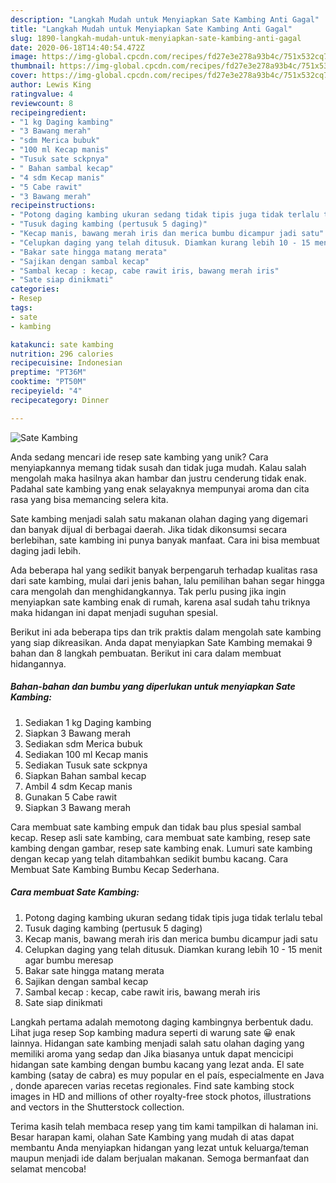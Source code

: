 ```yaml
---
description: "Langkah Mudah untuk Menyiapkan Sate Kambing Anti Gagal"
title: "Langkah Mudah untuk Menyiapkan Sate Kambing Anti Gagal"
slug: 1890-langkah-mudah-untuk-menyiapkan-sate-kambing-anti-gagal
date: 2020-06-18T14:40:54.472Z
image: https://img-global.cpcdn.com/recipes/fd27e3e278a93b4c/751x532cq70/sate-kambing-foto-resep-utama.jpg
thumbnail: https://img-global.cpcdn.com/recipes/fd27e3e278a93b4c/751x532cq70/sate-kambing-foto-resep-utama.jpg
cover: https://img-global.cpcdn.com/recipes/fd27e3e278a93b4c/751x532cq70/sate-kambing-foto-resep-utama.jpg
author: Lewis King
ratingvalue: 4
reviewcount: 8
recipeingredient:
- "1 kg Daging kambing"
- "3 Bawang merah"
- "sdm Merica bubuk"
- "100 ml Kecap manis"
- "Tusuk sate sckpnya"
- " Bahan sambal kecap"
- "4 sdm Kecap manis"
- "5 Cabe rawit"
- "3 Bawang merah"
recipeinstructions:
- "Potong daging kambing ukuran sedang tidak tipis juga tidak terlalu tebal"
- "Tusuk daging kambing (pertusuk 5 daging)"
- "Kecap manis, bawang merah iris dan merica bumbu dicampur jadi satu"
- "Celupkan daging yang telah ditusuk. Diamkan kurang lebih 10 - 15 menit agar bumbu meresap"
- "Bakar sate hingga matang merata"
- "Sajikan dengan sambal kecap"
- "Sambal kecap : kecap, cabe rawit iris, bawang merah iris"
- "Sate siap dinikmati"
categories:
- Resep
tags:
- sate
- kambing

katakunci: sate kambing 
nutrition: 296 calories
recipecuisine: Indonesian
preptime: "PT36M"
cooktime: "PT50M"
recipeyield: "4"
recipecategory: Dinner

---
```



![Sate Kambing](https://img-global.cpcdn.com/recipes/fd27e3e278a93b4c/751x532cq70/sate-kambing-foto-resep-utama.jpg)

Anda sedang mencari ide resep sate kambing yang unik? Cara menyiapkannya memang tidak susah dan tidak juga mudah. Kalau salah mengolah maka hasilnya akan hambar dan justru cenderung tidak enak. Padahal sate kambing yang enak selayaknya mempunyai aroma dan cita rasa yang bisa memancing selera kita.

Sate kambing menjadi salah satu makanan olahan daging yang digemari dan banyak dijual di berbagai daerah. Jika tidak dikonsumsi secara berlebihan, sate kambing ini punya banyak manfaat. Cara ini bisa membuat daging jadi lebih.

Ada beberapa hal yang sedikit banyak berpengaruh terhadap kualitas rasa dari sate kambing, mulai dari jenis bahan, lalu pemilihan bahan segar hingga cara mengolah dan menghidangkannya. Tak perlu pusing jika ingin menyiapkan sate kambing enak di rumah, karena asal sudah tahu triknya maka hidangan ini dapat menjadi suguhan spesial.


Berikut ini ada beberapa tips dan trik praktis dalam mengolah sate kambing yang siap dikreasikan. Anda dapat menyiapkan Sate Kambing memakai 9 bahan dan 8 langkah pembuatan. Berikut ini cara dalam membuat hidangannya.

<!--inarticleads1-->

##### Bahan-bahan dan bumbu yang diperlukan untuk menyiapkan Sate Kambing:

1. Sediakan 1 kg Daging kambing
1. Siapkan 3 Bawang merah
1. Sediakan sdm Merica bubuk
1. Sediakan 100 ml Kecap manis
1. Sediakan Tusuk sate sckpnya
1. Siapkan  Bahan sambal kecap
1. Ambil 4 sdm Kecap manis
1. Gunakan 5 Cabe rawit
1. Siapkan 3 Bawang merah


Cara membuat sate kambing empuk dan tidak bau plus spesial sambal kecap. Resep asli sate kambing, cara membuat sate kambing, resep sate kambing dengan gambar, resep sate kambing enak. Lumuri sate kambing dengan kecap yang telah ditambahkan sedikit bumbu kacang. Cara Membuat Sate Kambing Bumbu Kecap Sederhana. 

<!--inarticleads2-->

##### Cara membuat Sate Kambing:

1. Potong daging kambing ukuran sedang tidak tipis juga tidak terlalu tebal
1. Tusuk daging kambing (pertusuk 5 daging)
1. Kecap manis, bawang merah iris dan merica bumbu dicampur jadi satu
1. Celupkan daging yang telah ditusuk. Diamkan kurang lebih 10 - 15 menit agar bumbu meresap
1. Bakar sate hingga matang merata
1. Sajikan dengan sambal kecap
1. Sambal kecap : kecap, cabe rawit iris, bawang merah iris
1. Sate siap dinikmati


Langkah pertama adalah memotong daging kambingnya berbentuk dadu. Lihat juga resep Sop kambing madura seperti di warung sate 😀 enak lainnya. Hidangan sate kambing menjadi salah satu olahan daging yang memiliki aroma yang sedap dan Jika biasanya untuk dapat mencicipi hidangan sate kambing dengan bumbu kacang yang lezat anda. El sate kambing (satay de cabra) es muy popular en el país, especialmente en Java , donde aparecen varias recetas regionales. Find sate kambing stock images in HD and millions of other royalty-free stock photos, illustrations and vectors in the Shutterstock collection. 

Terima kasih telah membaca resep yang tim kami tampilkan di halaman ini. Besar harapan kami, olahan Sate Kambing yang mudah di atas dapat membantu Anda menyiapkan hidangan yang lezat untuk keluarga/teman maupun menjadi ide dalam berjualan makanan. Semoga bermanfaat dan selamat mencoba!
